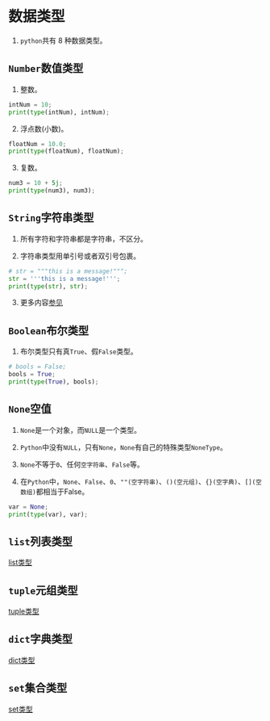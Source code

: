 # 数据类型

1. `python`共有 8 种数据类型。

## `Number`数值类型

1. 整数。
```python
intNum = 10;
print(type(intNum), intNum);
```

2. 浮点数(小数)。
```python
floatNum = 10.0;
print(type(floatNum), floatNum);
```

3. 复数。
```python
num3 = 10 + 5j;
print(type(num3), num3);
```

## `String`字符串类型

1. 所有字符和字符串都是字符串，不区分。

2. 字符串类型用单引号或者双引号包裹。

```python
# str = """this is a message!""";
str = '''this is a message!''';
print(type(str), str);
```

3. 更多内容[参见](./07-字符串.md)

## `Boolean`布尔类型

1. 布尔类型只有真`True`、假`False`类型。

```python
# bools = False;
bools = True;
print(type(True), bools);
```

## `None`空值

1. `None`是一个对象，而`NULL`是一个类型。

2. `Python`中没有`NULL`，只有`None`，`None`有自己的特殊类型`NoneType`。

3. `None`不等于`0`、任何`空字符串`、`False`等。

4. 在`Python`中，`None`、`False`、`0`、`""(空字符串)`、`()(空元组)`、`{}(空字典)`、`[](空数组)`都相当于False。

```python
var = None;
print(type(var), var);
```

## `list`列表类型

[list类型](./08-list-列表.md)

## `tuple`元组类型

[tuple类型](./09-tuple-元组.md)

## `dict`字典类型

[dict类型](./10-dict-字典.md)

## `set`集合类型

[set类型](./11-set-集合.md)